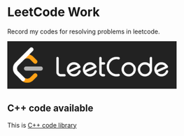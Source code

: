 # LeetCode Work

Record my codes for resolving problems in leetcode.

![leetcode_logo](https://github.com/ExWang/leetcode_work/blob/master/pics/leetcode_logo.png "LeetCode Logo")


## C++ code available
This is [C++ code library](https://github.com/ExWang/leetcode_work/tree/master/cpp)
